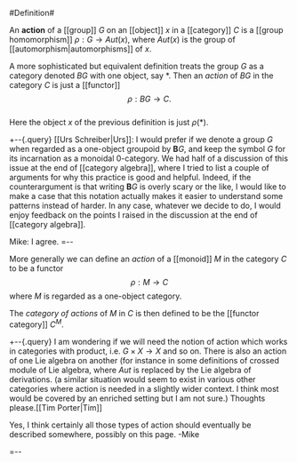 #Definition#

An **action** of a [[group]] $G$ on an [[object]] $x$ in a [[category]] $C$ is a [[group homomorphism]] $\rho : G \to Aut(x)$, where $Aut(x)$ is the group of [[automorphism|automorphisms]] of $x$.  

A more sophisticated but equivalent definition treats the group $G$ as a category denoted $BG$ with one object, say $*$.  Then an _action_ of $BG$ in the category $C$ is just a [[functor]] 
$$\rho : BG \to C.$$  
Here the object $x$ of the previous definition is just $\rho(*)$. 

+--{.query}
  [[Urs Schreiber|Urs]]: I would prefer if we denote 
a group $G$ when regarded as a one-object groupoid by
$\mathbf{B} G$, and keep the symbol $G$ for its incarnation
as a monoidal 0-category.
We had half of a discussion of this issue 
at the end of [[category algebra]], where I tried to list
a couple of arguments for why this practice 
is good and helpful. 
Indeed, if the counterargument is that writing 
$\mathbf{B} G$ is overly scary or the like, I would like
to make a case that this notation actually makes
it easier to understand some patterns instead of harder.
In any case, whatever we decide to do, I would enjoy
feedback on the points I raised in the discussion
at the end of [[category algebra]].

Mike: I agree.
=--

More generally we can define an _action_ of a [[monoid]] $M$ in the category $C$ to be a functor
$$\rho: M \to C $$
where $M$ is regarded as a one-object category.

The _category of actions_ of $M$ in $C$ is then defined to be the [[functor category]] $C^M$.  

+--{.query}
I am wondering if we will need the notion of action which works in categories with product, i.e. $G\times X\to X$ and so on. There is also an action of one Lie algebra on another (for instance in some definitions of crossed module of Lie algebra, where $Aut$ is replaced by the Lie algebra of derivations. (a similar situation would seem to exist in various other categories where action is needed in a slightly wider context. I think most would be covered by an enriched setting but I am not sure.) Thoughts please.[[Tim Porter|Tim]]

Yes, I think certainly all those types of action should eventually be described somewhere, possibly on this page.  -Mike

=--

